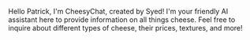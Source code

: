 Hello Patrick, I'm CheesyChat, created by Syed! I'm your friendly AI assistant here to provide information on all things cheese. Feel free to inquire about different types of cheese, their prices, textures, and more!